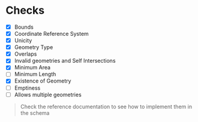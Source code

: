 # Checks

- [x] Bounds
- [x] Coordinate Reference System
- [x] Unicity
- [x] Geometry Type
- [x] Overlaps
- [x] Invalid geometries and Self Intersections
- [x] Minimum Area
- [ ] Minimum Length
- [x] Existence of Geometry
- [ ] Emptiness
- [ ] Allows multiple geometries

> Check the reference documentation to see how to implement them in the schema

